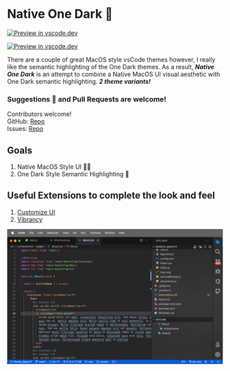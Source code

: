 # Native One Dark 🦄  

[![Preview in vscode.dev](https://img.shields.io/badge/preview%20in-vscode.dev-blue)](https://marketplace.visualstudio.com/items?itemName=DanielFitzsimmons.native-one-dark)

[![Preview in vscode.dev](https://img.shields.io/badge/preview%20in-vscode.dev-blue)](https://marketplace.visualstudio.com/items?itemName=DanielFitzsimmons.native-one-green)

There are a couple of great MacOS style vsCode themes however, I really like the semantic highlighting of the One Dark themes. As a result, ***Native One Dark*** is an attempt to combine a Native MacOS UI visual aesthetic with One Dark semantic highlighting. ***2 theme variants!***

### Suggestions 🧠 and Pull Requests are welcome!
Contributors welcome! \
GitHub: [Repo](https://github.com/DanielFitzsimmons/Native-One-Dark) \
Issues: [Repo](https://github.com/DanielFitzsimmons/Native-One-Dark/issues) 

## Goals
1. Native MacOS Style UI 👨‍💻
2. One Dark Style Semantic Highlighting 🌈

## Useful Extensions to complete the look and feel
1. [Customize UI](https://marketplace.visualstudio.com/items?itemName=iocave.customize-ui)
2. [Vibrancy](https://marketplace.visualstudio.com/items?itemName=eyhn.vscode-vibrancy)

![Native OneDark](/screenShots/screenShot_V3.png)
